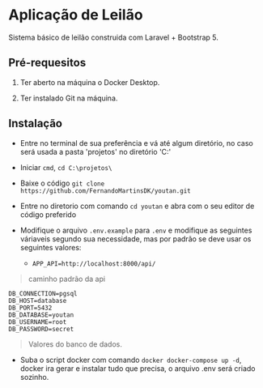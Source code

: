 
# Aplicação de Leilão

Sistema básico de leilão construida com Laravel + Bootstrap 5.

  

## Pré-requesitos

  

1. Ter aberto na máquina o Docker Desktop.

2. Ter instalado Git na máquina.

  

## Instalação

  

- Entre no terminal de sua preferência e vá até algum diretório, no caso será usada a pasta 'projetos' no diretório 'C:'

- Iniciar `cmd`, `cd C:\projetos\`

- Baixe o código `git clone https://github.com/FernandoMartinsDK/youtan.git`

- Entre no diretorio com comando `cd youtan` e abra com o seu editor de código preferido

- Modifique o arquivo `.env.example` para `.env` e modifique as seguintes váriaveis  segundo sua necessidade, mas por padrão se deve usar os seguintes valores: 
	- `APP_API=http://localhost:8000/api/`

>  caminho padrão da api

    DB_CONNECTION=pgsql
    DB_HOST=database
    DB_PORT=5432
    DB_DATABASE=youtan
    DB_USERNAME=root
    DB_PASSWORD=secret

> Valores do banco de dados.

- Suba o script docker com comando `docker docker-compose up -d`, docker ira gerar e instalar tudo que precisa, o arquivo .env será criado sozinho.